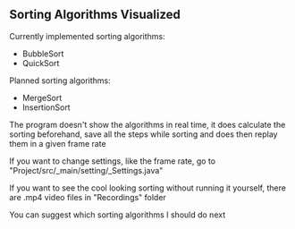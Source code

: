 ## Sorting Algorithms Visualized

Currently implemented sorting algorithms:
- BubbleSort
- QuickSort

Planned sorting algorithms:
- MergeSort
- InsertionSort

The program doesn't show the algorithms in real time, it does calculate the sorting beforehand, save all the steps while sorting and does then replay them in a given frame rate

If you want to change settings, like the frame rate, go to "Project/src/_main/setting/_Settings.java"

If you want to see the cool looking sorting without running it yourself, there are .mp4 video files in "Recordings" folder

You can suggest which sorting algorithms I should do next